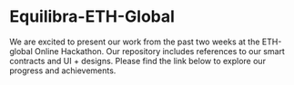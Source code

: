 # Equilibra-ETH-Global
We are excited to present our work from the past two weeks at the ETH-global Online Hackathon. Our repository includes references to our smart contracts and UI + designs. Please find the link below to explore our progress and achievements.

